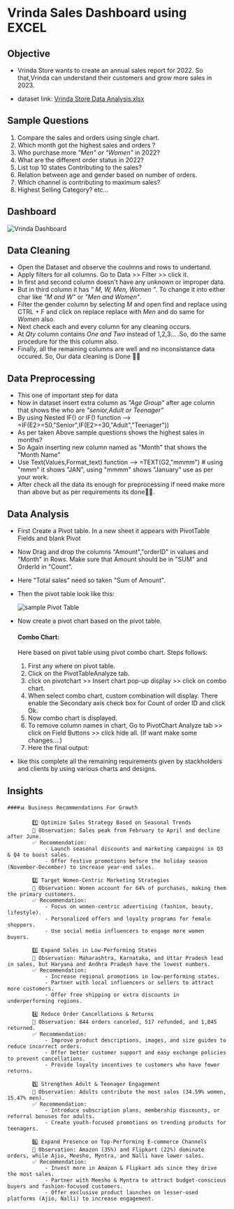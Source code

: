 # Vrinda Sales Dashboard using EXCEL

## Objective

- Vrinda Store wants to create an annual sales report for 2022. So that,Vrinda can understand their customers and grow more sales in 2023.

- dataset link: [Vrinda Store Data Analysis.xlsx](https://github.com/user-attachments/files/18464177/Vrinda.Store.Data.Analysis.xlsx)

## Sample Questions

1. Compare the sales and orders using single chart.
2. Which month got the highest sales and orders ?
3. Who purchase more *"Men" or "Women"* in 2022?
4. What are the different order status in 2022?
5. List top 10 states Contributing to the sales?
6. Relation between age and gender based on number of orders.
7. Which channel is contributing to maximum sales?
8. Highest Selling Category? etc...

## Dashboard

  ![Vrinda Dashboard](https://github.com/user-attachments/assets/f5b773fd-3fc1-4095-8739-189e473f0fbf)


## Data Cleaning

- Open the Dataset and observe the coulmns and rows to undertand.
- Apply filters for all columns. Go to Data >> Filter >> click it.
- In first and second column doesn't have any unknown or improper data.
- But in third column it has *" M, W, Men, Women "*. To change it into either char like *"M and W"* or *"Men and Women"*.
- Filter the gender column by selecting *M* and open find and replace using CTRL + F and click on replace replace with *Men* and do same for *Women* also.
- Next check each and every column for any cleaning occurs.
- At *Qty* column contains *One and Two* instead of 1,2,3... .So, do the same procedure for the this column also.
- Finally, all the remaining columns are well and no inconsistance data occured. So, Our data cleaning is Done 🎉🎉 

## Data Preprocessing

- This one of important step for data
- Now in dataset insert extra column as *"Age Group"* after age column that shows the who are *"senior,Adult or Teenager"*
- By using Nested IF() or IF() function --> =IF(E2>=50,"Senior",IF(E2>=30,"Adult","Teenager"))
- As per taken Above sample questions shows the highest sales in months?
- So Again inserting new column named as "Month" that shows the "Month Name"
- Use Text(Values,Format_text) function --> =TEXT(G2,"mmmm") # using "mmm" it shows "JAN", using "mmmm" shows "January" use as per your work.
- After check all the data its enough for preprocessing if need make more than above but as per requirements its done🎊🎊.

## Data Analysis

- First Create a Pivot table. In a new sheet it appears with PivotTable Fields and blank Pivot
- Now Drag and drop the columns "Amount","orderID" in values and "Month" in Rows. Make sure that Amount should be in "SUM" and OrderId in "Count".
- Here "Total sales" need so taken "Sum of Amount".
- Then the pivot table look like this:
  
    ![sample Pivot Table](https://github.com/user-attachments/assets/e7592660-2ef4-46bb-9d6f-dd642b4f1616)
- Now create a pivot chart based on the pivot table.
  #### Combo Chart:
  Here based on pivot table using pivot combo chart. Steps follows:
  1. First any where on pivot table.
  2. Click on the PivotTableAnalyze tab.
  3. click on pivotchart >> Insert chart pop-up display >> click on combo chart.
  4. When select combo chart, custom combination will display. There enable the Secondary axis check box for Count of order ID and click Ok.
  5. Now combo chart is displayed.
  6. To remove column names in chart, Go to PivotChart Analyze tab >> click on Field Buttons >> click hide all. (If want make some changes....)
  7. Here the final output:

- like this complete all the remaining requirements given by stackholders and clients by using various charts and designs.

## Insights
    ####📊 Business Recommendations For Growth
    
            1️⃣ Optimize Sales Strategy Based on Seasonal Trends
            📌 Observation: Sales peak from February to April and decline after June.
            ✅ Recommendation:
                - Launch seasonal discounts and marketing campaigns in Q3 & Q4 to boost sales.
                - Offer festive promotions before the holiday season (November-December) to increase year-end sales.
                
            2️⃣ Target Women-Centric Marketing Strategies
            📌 Observation: Women account for 64% of purchases, making them the primary customers.
            ✅ Recommendation:
                - Focus on women-centric advertising (fashion, beauty, lifestyle).
                - Personalized offers and loyalty programs for female shoppers.
                - Use social media influencers to engage more women buyers.
                
            3️⃣ Expand Sales in Low-Performing States
            📌 Observation: Maharashtra, Karnataka, and Uttar Pradesh lead in sales, but Haryana and Andhra Pradesh have the lowest numbers.
            ✅ Recommendation:
                - Increase regional promotions in low-performing states.
                - Partner with local influencers or sellers to attract more customers.
                - Offer free shipping or extra discounts in underperforming regions.
                
            4️⃣ Reduce Order Cancellations & Returns
            📌 Observation: 844 orders canceled, 517 refunded, and 1,045 returned.
            ✅ Recommendation:
                - Improve product descriptions, images, and size guides to reduce incorrect orders.
                - Offer better customer support and easy exchange policies to prevent cancellations.
                - Provide loyalty incentives to customers who have fewer returns.
                
            5️⃣ Strengthen Adult & Teenager Engagement
            📌 Observation: Adults contribute the most sales (34.59% women, 15.47% men).
            ✅ Recommendation:
                - Introduce subscription plans, membership discounts, or referral bonuses for adults.
                - Create youth-focused promotions on trending products for teenagers.
                
            6️⃣ Expand Presence on Top-Performing E-commerce Channels
            📌 Observation: Amazon (35%) and Flipkart (22%) dominate orders, while Ajio, Meesho, Myntra, and Nalli have lower sales.
            ✅ Recommendation:
                - Invest more in Amazon & Flipkart ads since they drive the most sales.
                - Partner with Meesho & Myntra to attract budget-conscious buyers and fashion-focused customers.
                - Offer exclusive product launches on lesser-used platforms (Ajio, Nalli) to increase engagement.
